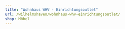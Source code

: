 ```yaml
---
title: "Wohnhaus WHV - Einrichtungsoutlet"
url: /wilhelmshaven/wohnhaus-whv-einrichtungsoutlet/
shop: Möbel
---
```

